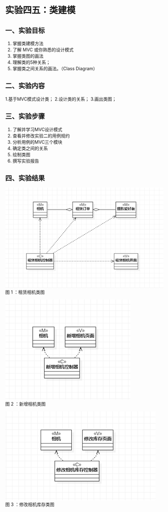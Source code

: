 # 实验四五：类建模

## 一、实验目标

1. 掌握类建模方法  
2. 了解 MVC 或你熟悉的设计模式  
3. 掌握类图的画法  
4. 理解类的5种关系；
5. 掌握类之间关系的画法。（Class Diagram）
## 二、实验内容

1.基于MVC模式设计类；
2.设计类的关系；
3.画出类图；

## 三、实验步骤

1. 了解并学习MVC设计模式
2. 查看并修改实验二的用例规约
3. 分析用例的MVC三个模块
4. 确定类之间的关系
5. 绘制类图
6. 撰写实验报告

## 四、实验结果

![租赁相机类图](./Lab4_1.jpg)  
图 1 ：租赁相机类图

![新增相机类图](./Lab4_2.jpg)  
图 2 ：新增相机类图

![修改相机库存类图](./Lab4_3.jpg)  
图 3 ：修改相机库存类图
